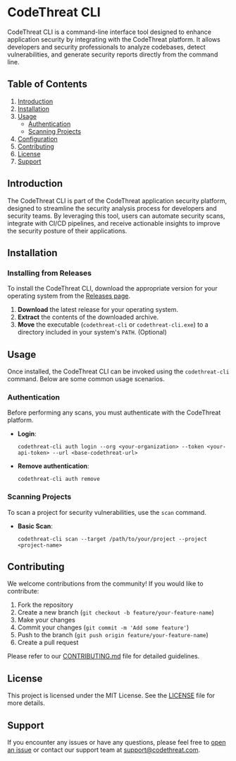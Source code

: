 
# CodeThreat CLI

CodeThreat CLI is a command-line interface tool designed to enhance application security by integrating with the CodeThreat platform. It allows developers and security professionals to analyze codebases, detect vulnerabilities, and generate security reports directly from the command line.

## Table of Contents

1.  [Introduction](#introduction)
3.  [Installation](#installation)
4.  [Usage](#usage)
    -   [Authentication](#authentication)
    -   [Scanning Projects](#scanning-projects)
5.  [Configuration](#configuration)
7.  [Contributing](#contributing)
8.  [License](#license)
9.  [Support](#support)

## Introduction

The CodeThreat CLI is part of the CodeThreat application security platform, designed to streamline the security analysis process for developers and security teams. By leveraging this tool, users can automate security scans, integrate with CI/CD pipelines, and receive actionable insights to improve the security posture of their applications.

## Installation

### Installing from Releases

To install the CodeThreat CLI, download the appropriate version for your operating system from the [Releases page](https://github.com/CodeThreat/codethreat-cli/releases).

1.  **Download** the latest release for your operating system.
2.  **Extract** the contents of the downloaded archive.
3.  **Move** the executable (`codethreat-cli` or `codethreat-cli.exe`) to a directory included in your system's `PATH`. (Optional)

## Usage

Once installed, the CodeThreat CLI can be invoked using the `codethreat-cli` command. Below are some common usage scenarios.

### Authentication

Before performing any scans, you must authenticate with the CodeThreat platform.

-   **Login**:

    `codethreat-cli auth login --org <your-organization> --token <your-api-token> --url <base-codethreat-url>` 
    
-   **Remove authentication**:

    `codethreat-cli auth remove` 
    

### Scanning Projects

To scan a project for security vulnerabilities, use the `scan` command.

-   **Basic Scan**:
    
    `codethreat-cli scan --target /path/to/your/project --project <project-name>` 
    

 ## Contributing

We welcome contributions from the community! If you would like to contribute:

1.  Fork the repository
2.  Create a new branch (`git checkout -b feature/your-feature-name`)
3.  Make your changes
4.  Commit your changes (`git commit -m 'Add some feature'`)
5.  Push to the branch (`git push origin feature/your-feature-name`)
6.  Create a pull request

Please refer to our [CONTRIBUTING.md](CONTRIBUTING.md) file for detailed guidelines.

## License

This project is licensed under the MIT License. See the [LICENSE](LICENSE) file for more details.

## Support

If you encounter any issues or have any questions, please feel free to [open an issue](https://github.com/CodeThreat/codethreat-cli/issues) or contact our support team at support@codethreat.com.
